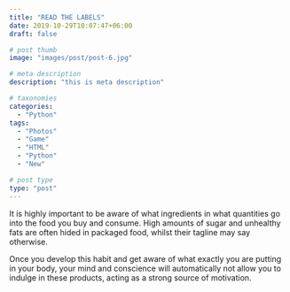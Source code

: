 ```yaml
---
title: "READ THE LABELS"
date: 2019-10-29T10:07:47+06:00
draft: false

# post thumb
image: "images/post/post-6.jpg"

# meta description
description: "this is meta description"

# taxonomies
categories: 
  - "Python"
tags:
  - "Photos"
  - "Game"
  - "HTML"
  - "Python"
  - "New"

# post type
type: "post"
---
```

It is highly important to be aware of what ingredients in what quantities go into the food you buy and consume. High amounts of sugar and unhealthy fats are often hided in packaged food, whilst their tagline may say otherwise.

Once you develop this habit and get aware of what exactly you are putting in your body, your mind and conscience will automatically not allow you to indulge in these products, acting as a strong source of motivation.
